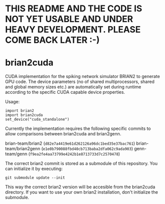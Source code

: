 # THIS README AND THE CODE IS NOT YET USABLE AND UNDER HEAVY DEVELOPMENT. PLEASE COME BACK LATER :-)
# brian2cuda
CUDA implementation for the spiking network simulator BRIAN2 to generate GPU code. The device parameters (no of shared multiprocessors, shared and global memory sizes etc.) are automatically set during runtime according to the specific CUDA capable device properties.

Usage: 
```
import brian2
import brian2cuda
set_device("cuda_standalone")
```

Currently the implementation requires the following specific commits to allow comparisons between brian2cuda and brian2genn.

brian-team/brian2 (```d82e7a4419e61d262126a96dc1bed35e37bac761```)
brian-team/brian2genn (```e1e0b790088fbd40cb713baba2dfa062c9ada903```)
genn-team/genn (```f9ea2fe4aa73799e4242b1e8713733d7c2570478```)


The correct brian2 commit is stored as a submodule of this repository. You can initialize it by executing:
```
git submodule update --init
```

This way the correct brian2 version will be accesible from the brian2cuda directory. If you want to use your own brian2 installation, don't initialize the submodule.
